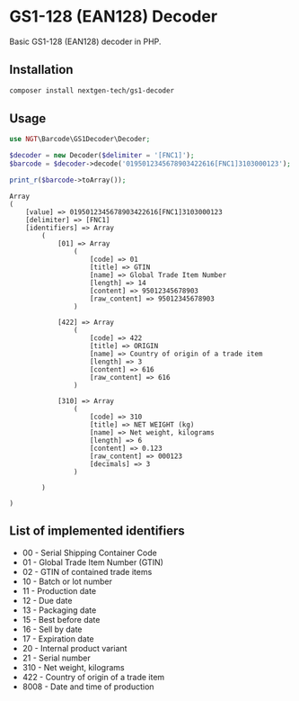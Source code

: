 # GS1-128 (EAN128) Decoder

Basic GS1-128 (EAN128) decoder in PHP.

## Installation

```sh
composer install nextgen-tech/gs1-decoder
```

## Usage

```php
use NGT\Barcode\GS1Decoder\Decoder;

$decoder = new Decoder($delimiter = '[FNC1]');
$barcode = $decoder->decode('0195012345678903422616[FNC1]3103000123');

print_r($barcode->toArray());
```

```
Array
(
    [value] => 0195012345678903422616[FNC1]3103000123
    [delimiter] => [FNC1]
    [identifiers] => Array
        (
            [01] => Array
                (
                    [code] => 01
                    [title] => GTIN
                    [name] => Global Trade Item Number
                    [length] => 14
                    [content] => 95012345678903
                    [raw_content] => 95012345678903
                )

            [422] => Array
                (
                    [code] => 422
                    [title] => ORIGIN
                    [name] => Country of origin of a trade item
                    [length] => 3
                    [content] => 616
                    [raw_content] => 616
                )

            [310] => Array
                (
                    [code] => 310
                    [title] => NET WEIGHT (kg)
                    [name] => Net weight, kilograms
                    [length] => 6
                    [content] => 0.123
                    [raw_content] => 000123
                    [decimals] => 3
                )

        )

)

```

## List of implemented identifiers

* 00 - Serial Shipping Container Code
* 01 - Global Trade Item Number (GTIN)
* 02 - GTIN of contained trade items
* 10 - Batch or lot number
* 11 - Production date
* 12 - Due date
* 13 - Packaging date
* 15 - Best before date
* 16 - Sell by date
* 17 - Expiration date
* 20 - Internal product variant
* 21 - Serial number
* 310 - Net weight, kilograms
* 422 - Country of origin of a trade item
* 8008 - Date and time of production
